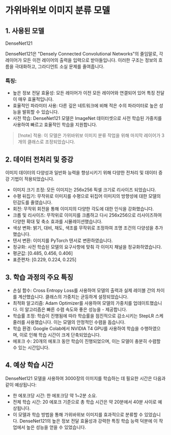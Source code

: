 # 가위바위보 이미지 분류 모델
## 1. 사용된 모델
DenseNet121

DenseNet121은 "Densely Connected Convolutional Networks"의 줄임말로, 각 레이어가 모든 이전 레이어의 출력을 입력으로 받아들입니다. 이러한 구조는 정보의 흐름을 극대화하고, 그라디언트 소실 문제를 줄여줍니다.
### 특징:
- 높은 정보 전달 효율성: 모든 레이어가 이전 모든 레이어와 연결되어 있어 특징 전달이 매우 효율적입니다.
- 효율적인 파라미터 사용: 다른 깊은 네트워크에 비해 적은 수의 파라미터로 높은 성능을 발휘할 수 있습니다.
- 사전 학습: DenseNet121 모델은 ImageNet 데이터셋으로 사전 학습된 가중치를 사용하여 빠르고 효율적인 학습을 지원합니다.

> [!note] 적용: 이 모델은 가위바위보 이미지 분류 작업을 위해 마지막 레이어가 3개의 클래스로 조정되었습니다.
## 2. 데이터 전처리 및 증강
이미지 데이터의 다양성과 일반화 능력을 향상시키기 위해 다양한 전처리 및 데이터 증강 기법이 적용되었습니다.

- 이미지 크기 조정: 모든 이미지는 256x256 픽셀 크기로 리사이즈 되었습니다.
- 수평 뒤집기: 무작위로 이미지를 수평으로 뒤집어 이미지의 방향성에 대한 모델의 민감도를 줄였습니다.
- 회전: 무작위 회전을 통해 이미지의 다양한 각도에 대한 인식을 강화했습니다.
- 크롭 및 리사이즈: 무작위로 이미지를 크롭하고 다시 256x256으로 리사이즈하여 다양한 확대 및 축소 효과를 시뮬레이션했습니다.
- 색상 변화: 밝기, 대비, 채도, 색조를 무작위로 조정하여 조명 조건의 다양성을 추가했습니다.
- 텐서 변환: 이미지를 PyTorch 텐서로 변환하였습니다.
- 정규화: 사전 학습된 모델의 요구사항에 맞춰 각 이미지 채널을 정규화하였습니다.
- 평균값: [0.485, 0.456, 0.406]
- 표준편차: [0.229, 0.224, 0.225]
## 3. 학습 과정의 주요 특징
- 손실 함수: Cross Entropy Loss를 사용하여 모델의 출력과 실제 레이블 간의 차이를 계산했습니다. 클래스의 가중치는 균등하게 설정되었습니다.
- 최적화 알고리즘: Adam Optimizer를 사용하여 모델의 가중치를 업데이트했습니다. 이 알고리즘은 빠른 수렴 속도와 좋은 성능을 - 제공합니다.
- 학습률 조정: 학습이 진행됨에 따라 학습률을 점진적으로 감소시키는 StepLR 스케줄러를 사용했습니다. 이는 모델의 안정적인 수렴을 돕습니다.
- 학습 환경: Google Colab에서 NVIDIA T4 GPU를 사용하여 학습을 수행하였으며, 이로 인해 학습 시간이 크게 단축되었습니다.
- 에포크 수: 20개의 에포크 동안 학습이 진행되었으며, 이는 모델이 충분히 수렴할 수 있는 시간입니다.
## 4. 예상 학습 시간
DenseNet121 모델을 사용하여 3000장의 이미지를 학습하는 데 필요한 시간은 다음과 같이 예상됩니다:

- 한 에포크당 시간: 한 에포크당 약 1~2분 소요.
- 전체 학습 시간: 20 에포크 기준으로 총 학습 시간은 약 20분에서 40분 사이로 예상됩니다.
- 이 모델과 학습 방법을 통해 가위바위보 이미지를 효과적으로 분류할 수 있었습니다. DenseNet121의 높은 정보 전달 효율성과 강력한 특징 학습 능력 덕분에 이 작업에서 높은 성능을 얻을 수 있었습니다.